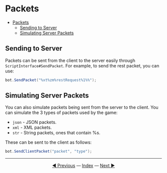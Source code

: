 # Packets

- [Packets](#packets)
  - [Sending to Server](#sending-to-server)
  - [Simulating Server Packets](#simulating-server-packets)

## Sending to Server

Packets can be sent from the client to the server easily through `ScriptInterface#SendPacket`. For example, to send the rest packet, you can use:

```csharp
bot.SendPacket("%xt%zm%restRequest%1%%");
```

## Simulating Server Packets

You can also simulate packets being sent from the server to the client. You can simulate the 3 types of packets used by the game:

- `json` - JSON packets.
- `xml` - XML packets.
- `str` - String packets, ones that contain %s.

These can be sent to the client as follows:

```csharp
bot.SendClientPacket("packet", "type");
```

---------
<center><a href="/Rbot-Scripts/Events" title="Events">◄ Previous</a> — <a href="/Rbot-Scripts/" title="Back to Index">Index</a> — <a href="/Rbot-Scripts/Script Options" title="Script Options">Next ►</a></center>